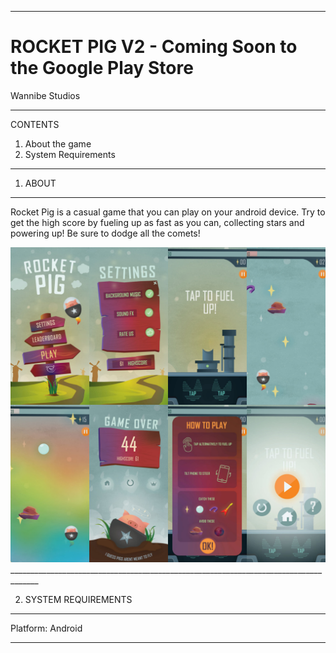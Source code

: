 _____________________________________________________________________________________
# ROCKET PIG V2 - Coming Soon to the Google Play Store
Wannibe Studios
_____________________________________________________________________________________

CONTENTS
1. About the game
2. System Requirements

_____________________________________________________________________________________
1) ABOUT
__________________
Rocket Pig is a casual game that you can play on your android device. Try to get the high score by fueling up as fast as you can, collecting stars and powering up! Be sure to dodge all the comets!

<img src="https://github.com/ManishaW/RocketPigRevamped/blob/master/Screenshots/allScreens.jpg" >
_____________________________________________________________________________________

2) SYSTEM REQUIREMENTS
__________________
Platform: Android
_____________________________________________________________________________________
